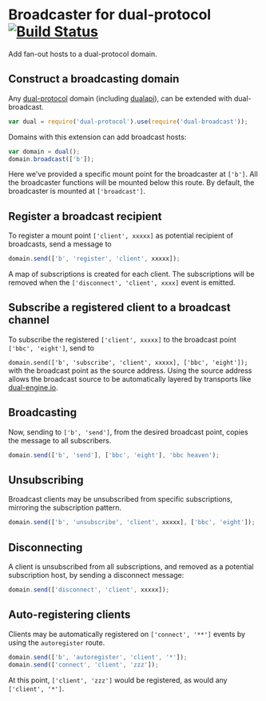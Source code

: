 
# Broadcaster for dual-protocol [![Build Status](https://travis-ci.org/plediii/dual-broadcast.svg?branch=master)](https://travis-ci.org/plediii/dual-broadcast)

Add fan-out hosts to a dual-protocol domain.

## Construct a broadcasting domain

Any [dual-protocol](https://github.com/plediii/dual-protocol) domain (including [dualapi](https://github.com/plediii/dualapi)), can be extended with dual-broadcast.
```javascript
var dual = require('dual-protocol').use(require('dual-broadcast'));
```

Domains with this extension can add broadcast hosts:
```javascript
var domain = dual();
domain.broadcast(['b']);
```

Here we've provided a specific mount point for the broadcaster at
`['b']`.  All the broadcaster functions will be mounted below this
route.  By default, the broadcaster is mounted at `['broadcast']`.


## Register a broadcast recipient

To register a mount point `['client', xxxxx]` as potential recipient
of broadcasts, send a message to
```javascript
domain.send(['b', 'register', 'client', xxxxx]);
```

A map of subscriptions is created for each client.  The subscriptions
will be removed when the `['disconnect', 'client', xxxx]` event is
emitted.

## Subscribe a registered client to a broadcast channel

To subscribe the registered `['client', xxxxx]` to the broadcast point `['bbc',
'eight']`, send to

```domain.send(['b', 'subscribe', 'client', xxxxx], ['bbc', 'eight']); ``` 
with the broadcast point as the source address.  Using the source
address allows the broadcast source to be automatically layered by transports like
[dual-engine.io](https://github.com/plediii/dual-engine.io).

## Broadcasting

Now, sending to `['b', 'send']`, from the desired broadcast
point, copies the message to all subscribers.

```javascript
domain.send(['b', 'send'], ['bbc', 'eight'], 'bbc heaven');
```

## Unsubscribing

Broadcast clients may be unsubscribed from specific subscriptions,
mirroring the subscription pattern.

```javascript
domain.send(['b', 'unsubscribe', 'client', xxxxx], ['bbc', 'eight']);
```

## Disconnecting

A client is unsubscribed from all subscriptions, and removed as a
potential subscription host, by sending a disconnect message:
```javascript
domain.send(['disconnect', 'client', xxxxx]);
```

## Auto-registering clients

Clients may be automatically registered on `['connect', '**']` events
by using the `autoregister` route.

```javascript
domain.send(['b', 'autoregister', 'client', '*']);
domain.send(['connect', 'client', 'zzz']);
```
At this point, `['client', 'zzz']` would be registered, as would any `['client', '*']`.





